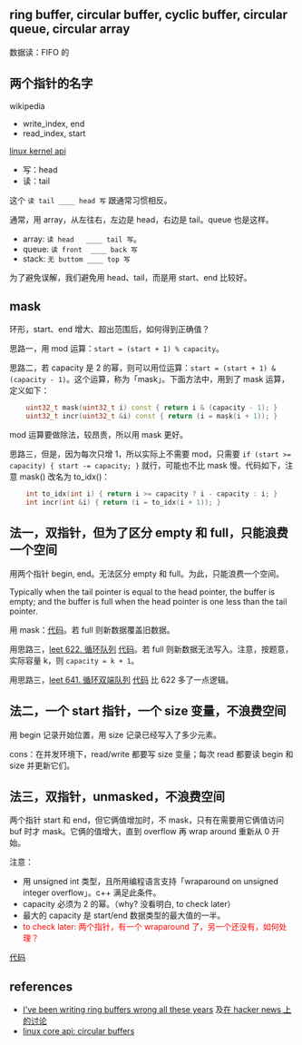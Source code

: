 ## ring buffer, circular buffer, cyclic buffer, circular queue, circular array

数据读：FIFO 的

## 两个指针的名字

wikipedia
- write_index, end
- read_index, start

[linux kernel api](https://docs.kernel.org/core-api/circular-buffers.html)
- 写：head
- 读：tail

这个 `读 tail ____ head 写` 跟通常习惯相反。

通常，用 array，从左往右，左边是 head，右边是 tail。queue 也是这样。
- array: `读 head   ____ tail 写`。
- queue: `读 front  ____ back 写`
- stack: `无 buttom ____ top 写`

为了避免误解，我们避免用 head、tail，而是用 start、end 比较好。

## mask

环形，start、end 增大、超出范围后，如何得到正确值？

思路一，用 mod 运算：`start = (start + 1) % capacity`。

思路二，若 capacity 是 2 的幂，则可以用位运算：`start = (start + 1) & (capacity - 1)`。这个运算，称为「mask」。下面方法中，用到了 mask 运算，定义如下：

```cpp
    uint32_t mask(uint32_t i) const { return i & (capacity - 1); }
    uint32_t incr(uint32_t &i) const { return (i = mask(i + 1)); }
```

mod 运算要做除法，较昂贵，所以用 mask 更好。

思路三，但是，因为每次只增 1，所以实际上不需要 mod，只需要 `if (start >= capacity) { start -= capacity; }` 就行，可能也不比 mask 慢。代码如下，注意 mask() 改名为 to_idx()：

```cpp
    int to_idx(int i) { return i >= capacity ? i - capacity : i; }
    int incr(int &i) { return (i = to_idx(i + 1)); }
```    

## 法一，双指针，但为了区分 empty 和 full，只能浪费一个空间

用两个指针 begin, end。无法区分 empty 和 full。为此，只能浪费一个空间。

Typically when the tail pointer is equal to the head pointer, the buffer is empty; and the buffer is full when the head pointer is one less than the tail pointer.

用 mask：[代码](code/ring-buffer.cpp)。若 full 则新数据覆盖旧数据。

用思路三，[leet 622. 循环队列](https://leetcode.cn/problems/design-circular-queue) [代码](code/leet-622-circular-queue.cpp)。若 full 则新数据无法写入。注意，按题意，实际容量 k，则 `capacity = k + 1`。

用思路三，[leet 641. 循环双端队列](https://leetcode.cn/problems/design-circular-deque) [代码](code/leet-641-circular-deque.cpp) 比 622 多了一点逻辑。

## 法二，一个 start 指针，一个 size 变量，不浪费空间

用 begin 记录开始位置，用 size 记录已经写入了多少元素。

cons：在并发环境下，read/write 都要写 size 变量；每次 read 都要读 begin 和 size 并更新它们。

## 法三，双指针，unmasked，不浪费空间

两个指针 start 和 end，但它俩值增加时，不 mask，只有在需要用它俩值访问 buf 时才 mask。它俩的值增大，直到 overflow 再 wrap around 重新从 0 开始。

注意：
- 用 unsigned int 类型，且所用编程语言支持「wraparound on unsigned integer overflow」。c++ 满足此条件。
- capacity 必须为 2 的幂。（why? 没看明白, to check later）
- 最大的 capacity 是 start/end 数据类型的最大值的一半。
- <font color="red">to check later: 两个指针，有一个 wraparound 了，另一个还没有，如何处理？</font>

[代码](code/ring-buffer-unmasked.cpp)

## references
- [I've been writing ring buffers wrong all these years](https://www.snellman.net/blog/archive/2016-12-13-ring-buffers) 及[在 hacker news 上的讨论](https://news.ycombinator.com/item?id=13175832)
- [linux core api: circular buffers](https://docs.kernel.org/core-api/circular-buffers.html)
